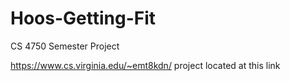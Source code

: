 # Hoos-Getting-Fit
CS 4750 Semester Project

https://www.cs.virginia.edu/~emt8kdn/ 
project located at this link
